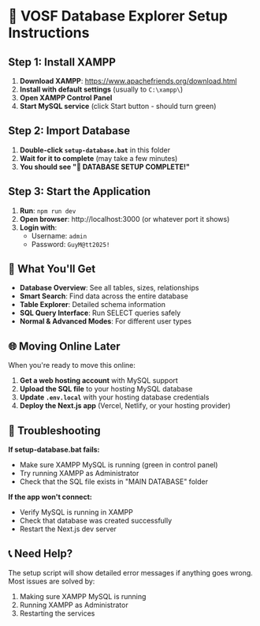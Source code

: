 # 🚀 VOSF Database Explorer Setup Instructions

## Step 1: Install XAMPP

1. **Download XAMPP**: https://www.apachefriends.org/download.html
2. **Install with default settings** (usually to `C:\xampp\`)
3. **Open XAMPP Control Panel**
4. **Start MySQL service** (click Start button - should turn green)

## Step 2: Import Database

1. **Double-click `setup-database.bat`** in this folder
2. **Wait for it to complete** (may take a few minutes)
3. **You should see "🎉 DATABASE SETUP COMPLETE!"**

## Step 3: Start the Application

1. **Run**: `npm run dev`
2. **Open browser**: http://localhost:3000 (or whatever port it shows)
3. **Login with**:
   - Username: `admin`
   - Password: `GuyM@tt2025!`

## 🎯 What You'll Get

- **Database Overview**: See all tables, sizes, relationships
- **Smart Search**: Find data across the entire database
- **Table Explorer**: Detailed schema information
- **SQL Query Interface**: Run SELECT queries safely
- **Normal & Advanced Modes**: For different user types

## 🌐 Moving Online Later

When you're ready to move this online:

1. **Get a web hosting account** with MySQL support
2. **Upload the SQL file** to your hosting MySQL database
3. **Update `.env.local`** with your hosting database credentials
4. **Deploy the Next.js app** (Vercel, Netlify, or your hosting provider)

## 🔧 Troubleshooting

**If setup-database.bat fails:**
- Make sure XAMPP MySQL is running (green in control panel)
- Try running XAMPP as Administrator
- Check that the SQL file exists in "MAIN DATABASE" folder

**If the app won't connect:**
- Verify MySQL is running in XAMPP
- Check that database was created successfully
- Restart the Next.js dev server

## 📞 Need Help?

The setup script will show detailed error messages if anything goes wrong. Most issues are solved by:
1. Making sure XAMPP MySQL is running
2. Running XAMPP as Administrator
3. Restarting the services



